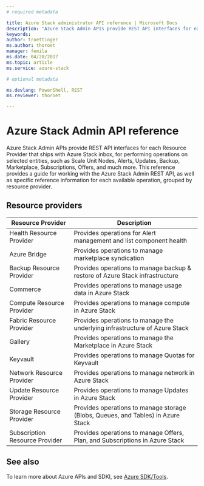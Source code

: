 ```yaml
---
# required metadata

title: Azure Stack administrator API reference | Microsoft Docs
description: "Azure Stack Admin APIs provide REST API interfaces for each Resource Provider that ships with Azure Stack inbox, for performing operations on selected entities, such as Scale Unit Nodes, Alerts, Updates, Backup, Marketplace, Subscriptions, Offers."
keywords:
author: troettinger
ms.author: thoroet
manager: femila
ms.date: 04/20/2017
ms.topic: article
ms.service: azure-stack

# optional metadata

ms.devlang: PowerShell, REST
ms.reviewer: thoroet

---
```



# Azure Stack Admin API reference

Azure Stack Admin APIs provide REST API interfaces for each Resource Provider that ships with Azure Stack inbox, for performing operations on selected entities, such as Scale Unit Nodes, Alerts, Updates, Backup, Marketplace, Subscriptions, Offers, and much more. This reference provides a guide for working with the Azure Stack Admin REST API, as well as specific reference information for each available operation, grouped by resource provider.

## Resource providers

| Resource Provider              | Description                                                                     |
|--------------------------------|---------------------------------------------------------------------------------|
| Health Resource Provider       | Provides operations for Alert management and list component health              |
| Azure Bridge                   | Provides operations to manage marketplace syndication                           |
| Backup Resource Provider       | Provides operations to manage backup & restore of Azure Stack infrastructure    |
| Commerce                       | Provides operations to manage usage data in Azure Stack                         |
| Compute Resource Provider      | Provides operations to manage compute in Azure Stack                            |
| Fabric Resource Provider       | Provides operations to manage the underlying infrastructure of Azure Stack      |
| Gallery                        | Provides operations to manage the Marketplace in Azure Stack                    |
| Keyvault                       | Provides operations to manage Quotas for Keyvault                               |
| Network Resource Provider      | Provides operations to manage network in Azure Stack                            |
| Update Resource Provider       | Provides operations to manage Updates in Azure Stack                            |
| Storage Resource Provider      | Provides operations to manage storage (Blobs, Queues, and Tables) in Azure Stack |
| Subscription Resource Provider | Provides operations to manage Offers, Plan, and Subscriptions in Azure Stack     |

## See also

To learn more about Azure APIs and SDKI, see [Azure SDK/Tools](https://docs.microsoft.com/azure/?pivot=sdkstools).
